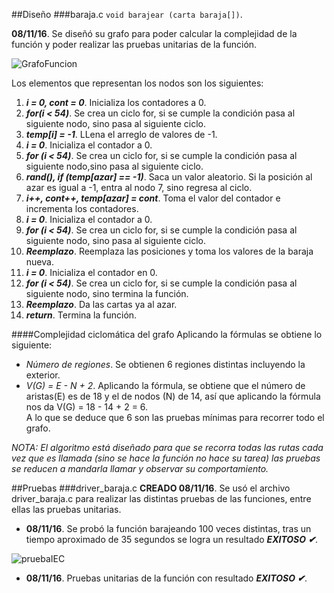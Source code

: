 ##Diseño
###baraja.c
`void barajear (carta baraja[])`.  

**08/11/16**. Se diseñó su grafo para poder calcular la complejidad de la función y poder realizar las pruebas unitarias de la función.  

![GrafoFuncion](./images/grafoBarajear.png) 

Los elementos que representan los nodos son los siguientes:  
1. ***i = 0, cont = 0***. Inicializa los contadores a 0.  
2. ***for(i < 54)***. Se crea un ciclo for, si se cumple la condición pasa al siguiente nodo, sino pasa al siguiente ciclo.  
3. ***temp[i] = -1***. LLena el arreglo de valores de -1.  
4. ***i = 0***. Inicializa el contador a 0.  
5. ***for (i < 54)***. Se crea un ciclo for, si se cumple la condición pasa al siguiente nodo,sino pasa al siguiente ciclo. 
6. ***rand(), if (temp[azar] == -1)***. Saca un valor aleatorio. Si la posición al azar es igual a -1, entra al nodo 7, sino regresa al ciclo.  
7. ***i++, cont++, temp[azar] = cont***. Toma el valor del contador e incrementa los contadores.  
8. ***i = 0***. Inicializa el contador a 0.  
9. ***for (i < 54)***. Se crea un ciclo for, si se cumple la condición pasa al siguiente nodo, sino pasa al siguiente ciclo.  
10. ***Reemplazo***. Reemplaza las posiciones y toma los valores de la baraja nueva.  
11. ***i = 0***. Inicializa el contador en 0.  
12. ***for (i < 54)***. Se crea un ciclo for, si se cumple la condición pasa al siguiente nodo, sino termina la función.    
13. ***Reemplazo***. Da las cartas ya al azar.  
14. ***return***. Termina la función.  

####Complejidad ciclomática del grafo
Aplicando la fórmulas se obtiene lo siguiente:  
- *Número de regiones*. Se obtienen 6 regiones distintas incluyendo la exterior.  
- *V(G) = E - N + 2*. Aplicando la fórmula, se obtiene que el número de aristas(E) es de 18 y el de nodos (N) de 14, así que aplicando la fórmula nos da V(G) = 18 - 14 + 2 = 6.  
A lo que se deduce que 6 son las pruebas mínimas para recorrer todo el grafo. 

*NOTA: El algoritmo está diseñado para que se recorra todas las rutas cada vez que es llamada (sino se hace la función no hace su tarea) las pruebas se reducen a mandarla llamar y observar su comportamiento.*

##Pruebas
###driver_baraja.c
**CREADO 08/11/16**. Se usó el archivo driver_baraja.c para realizar las distintas pruebas de las funciones, entre ellas las pruebas unitarias.  

- **08/11/16**. Se probó la función barajeando 100 veces distintas, tras un tiempo aproximado de 35 segundos se logra un resultado ***EXITOSO ✔***.  

![pruebaIEC](./images/pruebaBarajear.png)  

- **08/11/16**. Pruebas unitarias de la función con resultado ***EXITOSO ✔***. 